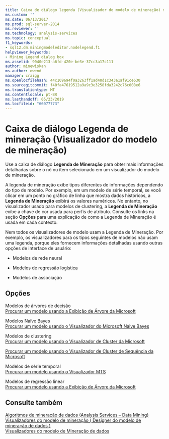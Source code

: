 ```yaml
---
title: Caixa de diálogo legenda (Visualizador do modelo de mineração) mineração | Microsoft Docs
ms.custom: ''
ms.date: 06/13/2017
ms.prod: sql-server-2014
ms.reviewer: ''
ms.technology: analysis-services
ms.topic: conceptual
f1_keywords:
- sql12.dm.miningmodeleditor.nodelegend.f1
helpviewer_keywords:
- Mining Legend dialog box
ms.assetid: 9040e213-a6fd-420e-be3e-37cc3a17c111
author: minewiskan
ms.author: owend
manager: craigg
ms.openlocfilehash: 44c109694f0a3263ff1ad40d1c343a1af91ce630
ms.sourcegitcommit: f40fa47619512a9a9c3e3258fda3242c76c008e6
ms.translationtype: MT
ms.contentlocale: pt-BR
ms.lasthandoff: 05/23/2019
ms.locfileid: "66077773"
---
```

# <a name="mining-legend-dialog-box-mining-model-viewer"></a>Caixa de diálogo Legenda de mineração (Visualizador do modelo de mineração)
  Use a caixa de diálogo **Legenda de Mineração** para obter mais informações detalhadas sobre o nó ou item selecionado em um visualizador do modelo de mineração.  
  
 A legenda de mineração exibe tipos diferentes de informações dependendo do tipo de modelo. Por exemplo, em um modelo de série temporal, se você clicar em um ponto no gráfico de linha que mostra dados históricos, a **Legenda de Mineração** exibirá os valores numéricos. No entanto, no visualizador usado para modelos de clustering, a **Legenda de Mineração** exibe a chave de cor usada para perfis de atributo. Consulte os links na seção **Opções** para uma explicação de como a Legenda de Mineração é usada em cada contexto.  
  
 Nem todos os visualizadores de modelo usam a Legenda de Mineração. Por exemplo, os visualizadores para os tipos seguintes de modelos não usam uma legenda, porque eles fornecem informações detalhadas usando outras opções de interface de usuário:  
  
-   Modelos de rede neural  
  
-   Modelos de regressão logística  
  
-   Modelos de associação  
  
## <a name="options"></a>Opções  
 Modelos de árvores de decisão  
 [Procurar um modelo usando a Exibição de Árvore da Microsoft](data-mining/browse-a-model-using-the-microsoft-tree-viewer.md)  
  
 Modelos Naïve Bayes  
 [Procurar um modelo usando o Visualizador do Microsoft Naive Bayes](data-mining/browse-a-model-using-the-microsoft-naive-bayes-viewer.md)  
  
 Modelos de clustering  
 [Procurar um modelo usando o Visualizador de Cluster da Microsoft](data-mining/browse-a-model-using-the-microsoft-cluster-viewer.md)  
  
 [Procurar um modelo usando o Visualizador de Cluster de Sequência da Microsoft](data-mining/browse-a-model-using-the-microsoft-sequence-cluster-viewer.md)  
  
 Modelos de série temporal  
 [Procurar um modelo usando o Visualizador MTS](data-mining/browse-a-model-using-the-microsoft-time-series-viewer.md)  
  
 Modelos de regressão linear  
 [Procurar um modelo usando a Exibição de Árvore da Microsoft](data-mining/browse-a-model-using-the-microsoft-tree-viewer.md)  
  
## <a name="see-also"></a>Consulte também  
 [Algoritmos de mineração de dados &#40;Analysis Services – Data Mining&#41;](data-mining/data-mining-algorithms-analysis-services-data-mining.md)   
 [Visualizadores do modelo de mineração &#40; Designer do modelo de mineração de dados &#41;](mining-model-viewers-data-mining-model-designer.md)   
 [Visualizadores do modelo de Mineração de dados](data-mining/data-mining-model-viewers.md)  
  
  
